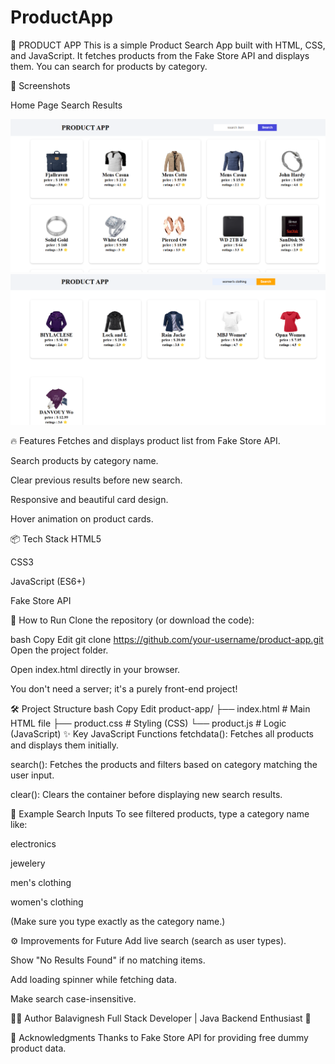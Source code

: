 # ProductApp
🛒 PRODUCT APP
This is a simple Product Search App built with HTML, CSS, and JavaScript.
It fetches products from the Fake Store API and displays them.
You can search for products by category.

📸 Screenshots

Home Page	                                               Search Results
	
![alt text](<Screenshot 2025-04-28 140637.png>)           ![alt text](<Screenshot 2025-04-28 140707.png>)

🔥 Features
Fetches and displays product list from Fake Store API.

Search products by category name.

Clear previous results before new search.

Responsive and beautiful card design.

Hover animation on product cards.

📦 Tech Stack
HTML5

CSS3

JavaScript (ES6+)

Fake Store API

🚀 How to Run
Clone the repository (or download the code):

bash
Copy
Edit
git clone https://github.com/your-username/product-app.git
Open the project folder.

Open index.html directly in your browser.

You don't need a server; it's a purely front-end project!

🛠️ Project Structure
bash
Copy
Edit
product-app/
├── index.html   # Main HTML file
├── product.css  # Styling (CSS)
└── product.js   # Logic (JavaScript)
✨ Key JavaScript Functions
fetchdata():
Fetches all products and displays them initially.

search():
Fetches the products and filters based on category matching the user input.

clear():
Clears the container before displaying new search results.

🔎 Example Search Inputs
To see filtered products, type a category name like:

electronics

jewelery

men's clothing

women's clothing

(Make sure you type exactly as the category name.)

⚙️ Improvements for Future
Add live search (search as user types).

Show "No Results Found" if no matching items.

Add loading spinner while fetching data.

Make search case-insensitive.

👨‍💻 Author
Balavignesh
Full Stack Developer | Java Backend Enthusiast 🚀

🌟 Acknowledgments
Thanks to Fake Store API for providing free dummy product data.

